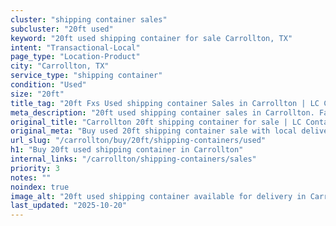 ```yaml
---
cluster: "shipping container sales"
subcluster: "20ft used"
keyword: "20ft used shipping container for sale Carrollton, TX"
intent: "Transactional-Local"
page_type: "Location-Product"
city: "Carrollton, TX"
service_type: "shipping container"
condition: "Used"
size: "20ft"
title_tag: "20ft Fxs Used shipping container Sales in Carrollton | LC Container"
meta_description: "20ft used shipping container sales in Carrollton. Fast delivery, competitive pricing. Serving shipping containers area. Quote ID: VL6. Call (214) 524-4168 for your free quote today."
original_title: "Carrollton 20ft shipping container for sale | LC Container"
original_meta: "Buy used 20ft shipping container sale with local delivery in Carrollton, TX. LC Container — local Since 2003. Request a fast quote today."
url_slug: "/carrollton/buy/20ft/shipping-containers/used"
h1: "Buy 20ft used shipping container in Carrollton"
internal_links: "/carrollton/shipping-containers/sales"
priority: 3
notes: ""
noindex: true
image_alt: "20ft used shipping container available for delivery in Carrollton"
last_updated: "2025-10-20"
---
```


<!-- TODO: Add unique city/inventory copy, images, and internal links here. -->
